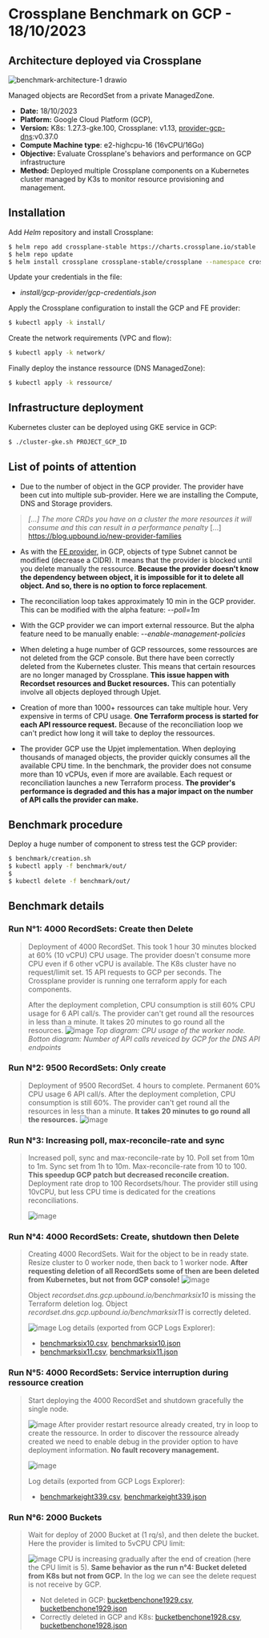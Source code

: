 # Crossplane Benchmark on GCP - 18/10/2023

## Architecture deployed via Crossplane

![benchmark-architecture-1 drawio](https://github.com/orange-cloudfoundry/crossplane-benchmark/assets/23292338/1417b41b-6139-46a6-8f44-e86d12dd79ae)

Managed objects are RecordSet from a private ManagedZone.
- **Date:** 18/10/2023
- **Platform:** Google Cloud Platform (GCP), 
- **Version:** K8s: 1.27.3-gke.100, Crossplane: v1.13, [provider-gcp-dns](https://marketplace.upbound.io/providers/upbound/provider-gcp-dns/v0.37.0):v0.37.0
- **Compute Machine type**: e2-highcpu-16 (16vCPU/16Go)
- **Objective:** Evaluate Crossplane's behaviors and performance on GCP infrastructure
- **Method:** Deployed multiple Crossplane components on a Kubernetes cluster managed by K3s to monitor resource provisioning and management.
## Installation
Add *Helm* repository and install Crossplane:
```bash
$ helm repo add crossplane-stable https://charts.crossplane.io/stable
$ helm repo update
$ helm install crossplane crossplane-stable/crossplane --namespace crossplane-system --create-namespace
```

Update your credentials in the file:
- *install/gcp-provider/gcp-credentials.json*

Apply the Crossplane configuration to install the GCP and FE provider:
```bash
$ kubectl apply -k install/
```

Create the network requirements (VPC and flow):
```bash
$ kubectl apply -k network/
```

Finally deploy the instance ressource (DNS ManagedZone):
```bash
$ kubectl apply -k ressource/
```

## Infrastructure deployment

Kubernetes cluster can be deployed using GKE service in GCP:
```bash
$ ./cluster-gke.sh PROJECT_GCP_ID
```

## List of points of attention
- Due to the number of object in the GCP provider. The provider have been cut into multiple sub-provider. Here we are installing the Compute, DNS and Storage providers.
> *[...] The more CRDs you have on a cluster the more resources it will consume and this can result in a performance penalty* [...] https://blog.upbound.io/new-provider-families

- As with the [FE provider](https://marketplace.upbound.io/providers/frangipaneteam/provider-flexibleengine/), in GCP, objects of type Subnet cannot be modified (decrease a CIDR). It means that the provider is blocked until you delete manually the ressource. **Because the provider doesn't know the dependency between object, it is impossible for it to delete all object. And so, there is no option to force replacement**.

- The reconciliation loop takes approximately 10 min in the GCP provider. This can be modified with the alpha feature: *--poll=1m*

- With the GCP provider we can import external ressource. But the alpha feature need to be manually enable: *--enable-management-policies*

- When deleting a huge number of GCP ressources, some ressources are not deleted from the GCP console. But there have been correctly deleted from the Kubernetes cluster. This means that certain resources are no longer managed by Crossplane.
**This issue happen with Recordset resources and Bucket resources.** This can potentially involve all objects deployed through Upjet.

- Creation of more than 1000+ ressources can take multiple hour. Very expensive in terms of CPU usage. **One Terraform process is started for each API ressource request.** Because of the reconciliation loop we can't predict how long it will take to deploy the ressources.

- The provider GCP use the Upjet implementation. When deploying thousands of managed objects, the provider quickly consumes all the available CPU time. In the benchmark, the provider does not consume more than 10 vCPUs, even if more are available. Each request or reconciliation launches a new Terraform process. **The provider's performance is degraded and this has a major impact on the number of API calls the provider can make.**

## Benchmark procedure

Deploy a huge number of component to stress test the GCP provider:
```bash
$ benchmark/creation.sh
$ kubectl apply -f benchmark/out/
$
$ kubectl delete -f benchmark/out/
```

## Benchmark details

### Run N°1: 4000 RecordSets: Create then Delete

> Deployment of 4000 RecordSet. This took 1 hour 30 minutes blocked at 60% (10 vCPU) CPU usage. The provider doesn't consume more CPU even if 6 other vCPU is available. The K8s cluster have no request/limit set. 15 API requests to GCP per seconds. The Crossplane provider is running one terraform apply for each components.
> 
> After the deployment completion, CPU consumption is still 60% CPU usage for 6 API call/s.  The provider can't get round all the resources in less than a minute. It takes 20 minutes to go round all the resources.
> ![image](https://github.com/orange-cloudfoundry/crossplane-benchmark/assets/23292338/75b04ece-ab9c-4b9c-8031-bd4f03c7e496)
> *Top diagram: CPU usage of the worker node. Botton diagram: Number of API calls reveiced by GCP for the DNS API endpoints*

### Run N°2: 9500 RecordSets: Only create

> Deployment of 9500 RecordSet. 4 hours to complete. Permanent 60% CPU usage 6 API call/s. After the deployment completion, CPU consumption is still 60%. The provider can't get round all the resources in less than a minute. **It takes 20 minutes to go round all the resources.**
> ![image](https://github.com/orange-cloudfoundry/crossplane-benchmark/assets/23292338/27343bda-9ff1-41c1-98ef-07def17bdbf0)

### Run N°3: Increasing poll, max-reconcile-rate and sync

> Increased poll, sync and max-reconcile-rate by 10. Poll set from 10m to 1m. Sync set from 1h to 10m. Max-reconcile-rate from 10 to 100. **This speedup GCP patch but decreased reconcile creation.** Deployment rate drop to 100 Recordsets/hour. The provider still using 10vCPU, but less CPU time is dedicated for the creations reconciliations.
>
> ![image](https://github.com/orange-cloudfoundry/crossplane-benchmark/assets/23292338/1b6527f9-351d-4322-8f21-67a628204c20)

### Run N°4: 4000 RecordSets: Create, shutdown then Delete

> Creating 4000 RecordSets. Wait for the object to be in ready state. Resize cluster to 0 worker node, then back to 1 worker node. **After requesting deletion of all RecordSets some of then are been deleted from Kubernetes, but not from GCP console!**
> ![image](https://github.com/orange-cloudfoundry/crossplane-benchmark/assets/23292338/42433450-a619-4d5b-ac5c-007f6dd4376f)
>
> Object *recordset.dns.gcp.upbound.io/benchmarksix10* is missing the Terraform deletion log. Object *recordset.dns.gcp.upbound.io/benchmarksix11* is correctly deleted.
>
> ![image](https://github.com/orange-cloudfoundry/crossplane-benchmark/assets/23292338/86e26452-ea08-48c1-abb5-fb1688d8c785)
> Log details (exported from GCP Logs Explorer): 
> - [benchmarksix10.csv](benchmark_gcp_18-10-2023/benchmark/result/benchmarksix10.csv), [benchmarksix10.json](benchmark_gcp_18-10-2023/benchmark/result/benchmarksix10.json)
> - [benchmarksix11.csv](benchmark_gcp_18-10-2023/benchmark/result/benchmarksix11.csv), [benchmarksix11.json](benchmark_gcp_18-10-2023/benchmark/result/benchmarksix11.json)

### Run N°5: 4000 RecordSets: Service interruption during ressource creation 

> Start deploying the 4000 RecordSet and shutdown gracefully the single node.
> 
> ![image](https://github.com/orange-cloudfoundry/crossplane-benchmark/assets/23292338/0d7ee8f4-d681-42d0-a577-fe0ffd8a8b2c)
> After provider restart resource already created, try in loop to create the ressource. In order to discover the ressource already created we need to enable debug in the provider option to have deployment information. **No fault recovery management.**
>
> ![image](https://github.com/orange-cloudfoundry/crossplane-benchmark/assets/23292338/83184a99-4719-45b3-84ee-bc1eebcf88bb)
> 
> Log details (exported from GCP Logs Explorer): 
> - [benchmarkeight339.csv](benchmark_gcp_18-10-2023/benchmark/result/benchmarkeight339.csv), [benchmarkeight339.json](benchmark_gcp_18-10-2023/benchmark/result/benchmarkeight339.json)



### Run N°6: 2000 Buckets

> Wait for deploy of 2000 Bucket at (1 rq/s), and then delete the bucket. Here the provider is limited to 5vCPU CPU limit:
> >
> ![image](https://github.com/orange-cloudfoundry/crossplane-benchmark/assets/23292338/7cd1e4bc-92ae-4117-842b-32bafe8dae96)
> CPU is increasing gradually after the end of creation (here the CPU limit is 5). **Same behavior as the run n°4: Bucket deleted from K8s but not from GCP.** In the log we can see the delete request is not receive by GCP.
> - Not deleted in GCP: [bucketbenchone1929.csv](benchmark_gcp_18-10-2023/benchmark/result/bucketbenchone1929.csv), [bucketbenchone1929.json](benchmark_gcp_18-10-2023/benchmark/result/bucketbenchone1929.json)
> - Correctly deleted in GCP and K8s: [bucketbenchone1928.csv](benchmark_gcp_18-10-2023/benchmark/result/bucketbenchone1928.csv), [bucketbenchone1928.json](benchmark_gcp_18-10-2023/benchmark/result/bucketbenchone1928.json)
